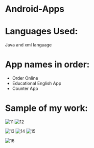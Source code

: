 # Android-Apps
# Languages Used:
Java and xml language

# App names in order:
- Order Online
- Educational English App
- Counter App
# Sample of my work:

![11](https://user-images.githubusercontent.com/48783969/62403982-bb639480-b599-11e9-8822-6ce4e445ec47.png)
![12](https://user-images.githubusercontent.com/48783969/62403983-bb639480-b599-11e9-94eb-cbbf8800c876.png)

![13](https://user-images.githubusercontent.com/48783969/62403984-bbfc2b00-b599-11e9-8234-02e60ca17c2d.png)
![14](https://user-images.githubusercontent.com/48783969/62403986-bbfc2b00-b599-11e9-952f-2e0f6c308bdc.png)
![15](https://user-images.githubusercontent.com/48783969/62403987-bbfc2b00-b599-11e9-8cd4-6e9432aa2691.png)


![16](https://user-images.githubusercontent.com/48783969/62403988-bc94c180-b599-11e9-9467-32b2efcfb8e3.png)

